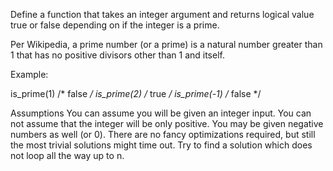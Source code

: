 Define a function that takes an integer argument and returns logical value true or false depending on if the integer is a prime.

Per Wikipedia, a prime number (or a prime) is a natural number greater than 1 that has no positive divisors other than 1 and itself.

Example:

is_prime(1)  /* false */
is_prime(2)  /* true  */
is_prime(-1) /* false */


Assumptions
You can assume you will be given an integer input.
You can not assume that the integer will be only positive. You may be given negative numbers as well (or 0).
There are no fancy optimizations required, but still the most trivial solutions might time out. Try to find a solution which does not loop all the way up to n.
